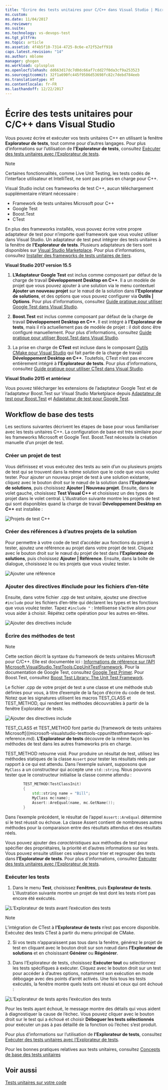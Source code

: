 ```yaml
---
title: "Écrire des tests unitaires pour C/C++ dans Visual Studio | Microsoft Docs"
ms.custom: 
ms.date: 11/04/2017
ms.reviewer: 
ms.suite: 
ms.technology: vs-devops-test
ms.tgt_pltfrm: 
ms.topic: article
ms.assetid: 4f4b5f10-7314-4725-8c6e-e72f52eff918
caps.latest.revision: "14"
ms.author: mblome
manager: ghogen
ms.workload: cplusplus
ms.openlocfilehash: dd663d17dc7d0dc66af7cdd27f0da3cf9a253523
ms.sourcegitcommit: 32f1a690fc445f9586d53698fc82c7debd784eeb
ms.translationtype: HT
ms.contentlocale: fr-FR
ms.lasthandoff: 12/22/2017
---
```

# <a name="write-unit-tests-for-cc-in-visual-studio"></a>Écrire des tests unitaires pour C/C++ dans Visual Studio
Vous pouvez écrire et exécuter vos tests unitaires C++ en utilisant la fenêtre **Explorateur de tests**, tout comme pour d’autres langages. Pour plus d’informations sur l’utilisation de **l’Explorateur de tests**, consultez [Exécuter des tests unitaires avec l’Explorateur de tests](run-unit-tests-with-test-explorer.md). 

> [!NOTE]
> Certaines fonctionnalités, comme Live Unit Testing, les tests codés de l’interface utilisateur et IntelliTest, ne sont pas prises en charge pour C++. 

Visual Studio inclut ces frameworks de test C++, aucun téléchargement supplémentaire n’étant nécessaire :
 -  Framework de tests unitaires Microsoft pour C++  
 -  Google Test
 -  Boost.Test
 -  CTest

En plus des frameworks installés, vous pouvez écrire votre propre adaptateur de test pour n’importe quel framework que vous voulez utiliser dans Visual Studio. Un adaptateur de test peut intégrer des tests unitaires à la fenêtre de **l’Explorateur de tests**. Plusieurs adaptateurs de tiers sont disponibles sur [Visual Studio Marketplace](https://marketplace.visualstudio.com). Pour plus d’informations, consultez [Installer des frameworks de tests unitaires de tiers](install-third-party-unit-test-frameworks.md).

**Visual Studio 2017 version 15.5**  

1) **L’Adaptateur Google Test** est inclus comme composant par défaut de la charge de travail **Développement Desktop en C++**. Il a un modèle de projet que vous pouvez ajouter à une solution via le menu contextuel **Ajouter un nouveau projet** sur le nœud de la solution dans **l’Explorateur de solutions**, et des options que vous pouvez configurer via **Outils | Options**. Pour plus d’informations, consultez [Guide pratique pour utiliser Google Test dans Visual Studio](how-to-use-google-test-for-cpp.md).

2) **Boost.Test** est inclus comme composant par défaut de la charge de travail **Développement Desktop en C++**. Il est intégré à **l’Explorateur de tests**, mais il n’a actuellement pas de modèle de projet : il doit donc être configuré manuellement. Pour plus d’informations, consultez [Guide pratique pour utiliser Boost.Test dans Visual Studio](how-to-use-boost-test-for-cpp.md). 

3) La prise en charge de **CTest** est incluse dans le composant [Outils CMake pour Visual Studio](/cpp/ide/cmake-tools-for-cpp.md) qui fait partie de la charge de travail **Développement Desktop en C++**. Toutefois, CTest n’est pas encore entièrement intégré à **l’Explorateur de tests**. Pour plus d’informations, consultez [Guide pratique pour utiliser CTest dans Visual Studio](how-to-use-ctest-for-cpp.md).


**Visual Studio 2015 et antérieur**
  
Vous pouvez télécharger les extensions de l’adaptateur Google Test et de l’adaptateur Boost.Test sur Visual Studio Marketplace depuis [Adaptateur de test pour Boost.Test](https://marketplace.visualstudio.com/items?itemName=VisualCPPTeam.TestAdapterforBoostTest) et [Adaptateur de test pour Google Test](https://marketplace.visualstudio.com/items?itemName=VisualCPPTeam.TestAdapterforGoogleTest). 

  
## <a name="basic-test-workflow"></a>Workflow de base des tests
Les sections suivantes décrivent les étapes de base pour vous familiariser avec les tests unitaires C++. La configuration de base est très similaire pour les frameworks Microsoft et Google Test. Boost.Test nécessite la création manuelle d’un projet de test. 
  
### <a name="create-a-test-project"></a>Créer un projet de test
Vous définissez et vous exécutez des tests au sein d’un ou plusieurs projets de test qui se trouvent dans la même solution que le code que vous voulez tester. Pour ajouter un nouveau projet de test à une solution existante, cliquez avec le bouton droit sur le nœud de la solution dans **l’Explorateur de solutions**, puis choisissez **Ajouter | Nouveau projet**. Ensuite, dans le volet gauche, choisissez **Test Visual C++** et choisissez un des types de projet dans le volet central. L’illustration suivante montre les projets de test qui sont disponibles quand la charge de travail **Développement Desktop en C++** est installée :

![Projets de test C++](media/cpp-new-test-project.png "Modèles de nouveaux projets de test C++")

### <a name="create-references-to-other-projects-in-the-solution"></a>Créer des références à d’autres projets de la solution
Pour permettre à votre code de test d’accéder aux fonctions du projet à tester, ajoutez une référence au projet dans votre projet de test. Cliquez avec le bouton droit sur le nœud du projet de test dans **l’Explorateur de solutions**, puis choisissez **Ajouter | Référence**. Ensuite, dans la boîte de dialogue, choisissez le ou les projets que vous voulez tester.

![Ajouter une référence](media/cpp-add-ref-test-project.png "Test C++ : ajouter une référence à des projets à tester")

### <a name="add-include-directives-for-header-files"></a>Ajouter des directives #include pour les fichiers d’en-tête
Ensuite, dans votre fichier .cpp de test unitaire, ajoutez une directive `#include` pour les fichiers d’en-tête qui déclarent les types et les fonctions que vous voulez tester. Tapez `#include "` : Intellisense s’active alors pour vous aider à choisir. Répétez cette opération pour les autres en-têtes.

![Ajouter des directives include](media/cpp-add-includes-test-project.png "Test C++ : ajouter des directives include pour les fichiers d’en-tête")

### <a name="write-test-methods"></a>Écrire des méthodes de test
> [!NOTE] 
> Cette section décrit la syntaxe du framework de tests unitaires Microsoft pour C/C++. Elle est documentée ici : [Informations de référence sur l’API Microsoft.VisualStudio.TestTools.CppUnitTestFramework](microsoft-visualstudio-testtools-cppunittestframework-api-reference.md). Pour la documentation de Google Test, consultez [Google Test Primer](https://github.com/google/googletest/blob/master/googletest/docs/Primer.md). Pour Boost.Test, consultez [Boost Test Library: The Unit Test Framework](http://www.boost.org/doc/libs/1_46_0/libs/test/doc/html/utf.html).

Le fichier .cpp de votre projet de test a une classe et une méthode stub définies pour vous, à titre d’exemple de la façon d’écrire du code de test. Notez que les signatures utilisent les macros TEST_CLASS et TEST_METHOD, qui rendent les méthodes découvrables à partir de la fenêtre Explorateur de tests.

![Ajouter des directives include](media/cpp-write-test-methods.png "Test C++ : ajouter des directives include pour les fichiers d’en-tête")

TEST_CLASS et TEST_METHOD font partie du [framework de tests unitaires Microsoft]((microsoft-visualstudio-testtools-cppunittestframework-api-reference.md). **L’Explorateur de tests** découvre de la même façon les méthodes de test dans les autres frameworks pris en charge.

TEST_METHOD retourne void. Pour produire un résultat de test, utilisez les méthodes statiques de la classe `Assert` pour tester les résultats réels par rapport à ce qui est attendu. Dans l’exemple suivant, supposons que `MyClass` a un constructeur qui accepte une `std::string`. Nous pouvons tester que le constructeur initialise la classe comme attendu :

```cpp
        TEST_METHOD(TestClassInit)
        {
            std::string name = "Bill";
            MyClass mc(name);
            Assert::AreEqual(name, mc.GetName());
        }
```
Dans l’exemple précédent, le résultat de l’appel `Assert::AreEqual` détermine si le test réussit ou échoue. La classe Assert contient de nombreuses autres méthodes pour la comparaison entre des résultats attendus et des résultats réels. 

Vous pouvez ajouter des *caractéristiques* aux méthodes de test pour spécifier des propriétaires, la priorité et d’autres informations sur les tests. Vous pouvez ensuite utiliser ces valeurs pour trier et regrouper des tests dans **l’Explorateur de tests**. Pour plus d’informations, consultez [Exécuter des tests unitaires avec l’Explorateur de tests](run-unit-tests-with-test-explorer.md).


### <a name="run-the-tests"></a>Exécuter les tests  
  
1.  Dans le menu **Test**, choisissez **Fenêtres**, puis **Explorateur de tests**. L’illustration suivante montre un projet de test dont les tests n’ont pas encore été exécutés. 

![L’Explorateur de tests avant l’exécution des tests](media/cpp-test-explorer.png "Explorateur de tests C++")

> [!NOTE]
> L’intégration de CTest à **l’Explorateur de tests** n’est pas encore disponible. Exécutez des tests CTest à partir du menu principal de CMake.

2. Si vos tests n’apparaissent pas tous dans la fenêtre, générez le projet de test en cliquant avec le bouton droit sur son nœud dans **l’Explorateur de solutions** et en choisissant **Générer** ou **Régénérer**.
  
3.  Dans l’Explorateur de tests, choisissez **Exécuter tout** ou sélectionnez les tests spécifiques à exécuter. Cliquez avec le bouton droit sur un test pour accéder à d’autres options, notamment son exécution en mode débogage avec des points d’arrêt activés. Une fois tous les tests exécutés, la fenêtre montre quels tests ont réussi et ceux qui ont échoué :

![L’Explorateur de tests après l’exécution des tests](media/cpp-test-explorer-passed.png "Explorateur de tests C++ après l’exécution des tests")

Pour les tests ayant échoué, le message montre des détails qui vous aident à diagnostiquer la cause de l’échec. Vous pouvez cliquer avec le bouton droit sur le test qui a échoué et choisir **Déboguer les tests sélectionnés** pour exécuter un pas à pas détaillé de la fonction où l’échec s’est produit. 

Pour plus d’informations sur l’utilisation de **l’Explorateur de tests**, consultez [Exécuter des tests unitaires avec l’Explorateur de tests](run-unit-tests-with-test-explorer.md).

Pour les bonnes pratiques relatives aux tests unitaires, consultez [Concepts de base des tests unitaires](unit-test-basics.md)

## <a name="see-also"></a>Voir aussi
[Tests unitaires sur votre code](unit-test-your-code.md)

